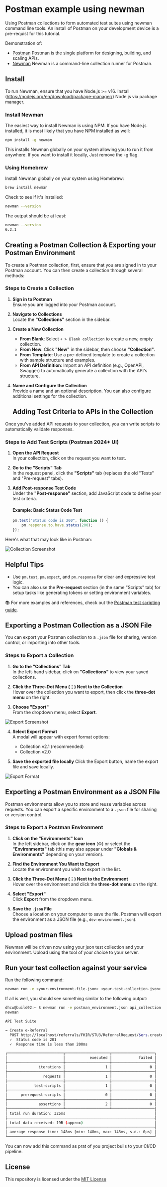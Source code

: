 # Postman example using newman

Using Postman collections to form automated test suites using newman command line tools. 
An install of Postman on your development device is a pre-requist for this tutorial.

Demonstration of:

* [Postman](https://www.postman.com/) Postman is the single platform for designing, building, and scaling APIs.
* [Newman](https://github.com/postmanlabs/newman) Newman is a command-line collection runner for Postman.

## Install 

To run Newman, ensure that you have Node.js >= v16. Install (https://nodejs.org/en/download/package-manager/) Node.js via package manager.

### Install Newman

The easiest way to install Newman is using NPM. If you have Node.js installed, it is most likely that you have NPM installed as well:

```sh
npm install -g newman
```

This installs Newman globally on your system allowing you to run it from anywhere. If you want to install it locally, Just remove the -g flag.

### Using Homebrew

Install Newman globally on your system using Homebrew:

```sh
brew install newman
```

Check to see if it's installed:

```sh
newman --version
```

The output should be at least:

```sh
newman --version
6.2.1
```

## Creating a Postman Collection & Exporting your Postman Environment

To create a Postman collection, first, ensure that you are signed in to your Postman account. You can then create a collection through several methods:

### Steps to Create a Collection

1. **Sign in to Postman**  
   Ensure you are logged into your Postman account.

2. **Navigate to Collections**  
   Locate the **"Collections"** section in the sidebar.

3. **Create a New Collection**
   - **From Blank**: Select `+ > Blank collection` to create a new, empty collection.
   - **From New**: Click **"New"** in the sidebar, then choose **"Collection"**.
   - **From Template**: Use a pre-defined template to create a collection with sample structure and examples.
   - **From API Definition**: Import an API definition (e.g., OpenAPI, Swagger) to automatically generate a collection with the API's structure.

4. **Name and Configure the Collection**  
   Provide a name and an optional description. You can also configure additional settings for the collection.
   
   ## Adding Test Criteria to APIs in the Collection

Once you've added API requests to your collection, you can write scripts to automatically validate responses.

### Steps to Add Test Scripts (Postman 2024+ UI)

1. **Open the API Request**  
   In your collection, click on the request you want to test.

2. **Go to the "Scripts" Tab**  
   In the request panel, click the **"Scripts"** tab (replaces the old "Tests" and "Pre-request" tabs).

3. **Add Post-response Test Code**  
   Under the **"Post-response"** section, add JavaScript code to define your test criteria.

   #### Example: Basic Status Code Test
   ```javascript
   pm.test("Status code is 200", function () {
       pm.response.to.have.status(200);
   });
   ```
   
Here's what that may look like in Postman:

![Collection Screenshot](assets/example-test.png)

## Helpful Tips

- Use `pm.test`, `pm.expect`, and `pm.response` for clear and expressive test logic.
- You can also use the **Pre-request** section (in the same "Scripts" tab) for setup tasks like generating tokens or setting environment variables.

📚 For more examples and references, check out the [Postman test scripting guide](https://learning.postman.com/docs/writing-scripts/script-references/test-examples/).

## Exporting a Postman Collection as a JSON File

You can export your Postman collection to a `.json` file for sharing, version control, or importing into other tools.

### Steps to Export a Collection

1. **Go to the "Collections" Tab**  
   In the left-hand sidebar, click on **"Collections"** to view your saved collections.

2. **Click the Three-Dot Menu (⋮) Next to the Collection**  
   Hover over the collection you want to export, then click the **three-dot menu** on the right.
   
3. **Choose "Export"**  
   From the dropdown menu, select **Export**.
   
![Export Screenshot](assets/export-postman.png)

4. **Select Export Format**  
   A modal will appear with export format options:
   - Collection v2.1 (recommended)
   - Collection v2.0
   
5. **Save the exported file locally**
   Click the Export button, name the export file and save locally.
   
![Export Format](assets/export-postman-json.png)
   
## Exporting a Postman Environment as a JSON File

Postman environments allow you to store and reuse variables across requests. You can export a specific environment to a `.json` file for sharing or version control.

### Steps to Export a Postman Environment

1. **Click on the "Environments" Icon**  
   In the left sidebar, click on the **gear icon** (⚙️) or select the **"Environments"** tab (this may also appear under **"Globals & Environments"** depending on your version).

2. **Find the Environment You Want to Export**  
   Locate the environment you wish to export in the list.

3. **Click the Three-Dot Menu (⋮) Next to the Environment**  
   Hover over the environment and click the **three-dot menu** on the right.

4. **Select "Export"**  
   Click **Export** from the dropdown menu.

5. **Save the `.json` File**  
   Choose a location on your computer to save the file. Postman will export the environment as a JSON file (e.g., `dev-environment.json`).

## Upload postman files

Newman will be driven now using your json test collection and your environment.  Upload using the tool of your choice to your server.

## Run your test collection against your service

Run the following command:

```sh
newman run -e <your-environment-file.json> <your-test-collection.json>
```

If all is well, you should see something similar to the following output:

```sh
dhcw@build02:~ $ newman run -e postman_environment.json api_collection.json
newman

API Test Suite

→ Create e-Referral
  POST http://localhost/referrals/FHIR/STU3/ReferralRequest/$ers.createReferral/ [201 Created, 222B, 148ms]
  ✓  Status code is 201
  ✓  Response time is less than 200ms

┌─────────────────────────┬────────────────────┬───────────────────┐
│                         │           executed │            failed │
├─────────────────────────┼────────────────────┼───────────────────┤
│              iterations │                  1 │                 0 │
├─────────────────────────┼────────────────────┼───────────────────┤
│                requests │                  1 │                 0 │
├─────────────────────────┼────────────────────┼───────────────────┤
│            test-scripts │                  1 │                 0 │
├─────────────────────────┼────────────────────┼───────────────────┤
│      prerequest-scripts │                  0 │                 0 │
├─────────────────────────┼────────────────────┼───────────────────┤
│              assertions │                  2 │                 0 │
├─────────────────────────┴────────────────────┴───────────────────┤
│ total run duration: 325ms                                        │
├──────────────────────────────────────────────────────────────────┤
│ total data received: 19B (approx)                                │
├──────────────────────────────────────────────────────────────────┤
│ average response time: 148ms [min: 148ms, max: 148ms, s.d.: 0µs] │
└──────────────────────────────────────────────────────────────────┘


```

You can now add this command as prat of you project buils  to your CI/CD pipeline.

## License

This repository is licensed under the [MIT License](LICENSE)
